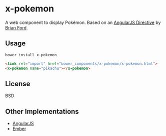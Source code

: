 # x-pokemon

A web component to display Pokémon. Based on an [AngularJS
Directive](http://plnkr.co/edit/xfRpUhIjGTC7g4Pi75kj?p=preview) by [Brian
Ford](https://github.com/btford).

## Usage

`bower install x-pokemon`

```html
<link rel="import" href="bower_components/x-pokemon/x-pokemon.html">
<x-pokemon name="pikachu"></x-pokemon>
```

## License

BSD

## Other Implementations

- [AngularJS](https://github.com/gdi2290/angular-pokemon)
- [Ember](http://emberjs.jsbin.com/AYegOHI/1/edit)
